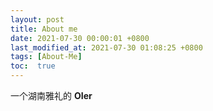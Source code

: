 ```yaml
---
layout: post
title: About me
date: 2021-07-30 00:00:01 +0800
last_modified_at: 2021-07-30 01:08:25 +0800
tags: [About-Me]
toc:  true
---
```


一个湖南雅礼的 **OIer**

